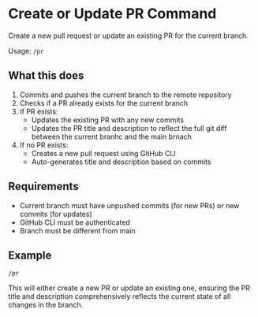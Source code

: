 # Create or Update PR Command

Create a new pull request or update an existing PR for the current branch.

Usage: `/pr`

## What this does

1. Commits and pushes the current branch to the remote repository
2. Checks if a PR already exists for the current branch
3. If PR exists:
   - Updates the existing PR with any new commits
   - Updates the PR title and description to reflect the full git diff between the current branhc and the main brnach
4. If no PR exists:
   - Creates a new pull request using GitHub CLI
   - Auto-generates title and description based on commits

## Requirements

- Current branch must have unpushed commits (for new PRs) or new commits (for updates)
- GitHub CLI must be authenticated
- Branch must be different from main

## Example

```
/pr
```

This will either create a new PR or update an existing one, ensuring the PR title and description comprehensively reflects the current state of all changes in the branch.
